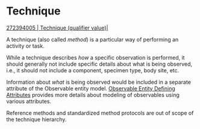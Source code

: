 # Technique

[272394005 | Technique (qualifier value)|](http://snomed.info/id/272394005)

A technique (also called _method_) is a particular way of performing an activity or task.

While a technique describes _how_ a specific observation is performed, it should generally not include specific details about what is being observed, i.e., it should not include a component, specimen type, body site, etc.

Information about _what_ is being observed would be included in a separate attribute of the Observable entity model. [Observable Entity Defining Attributes](../../../Observable-Entity-Defining-Attributes_174690599.html) provides more details about modeling of observables using various attributes.

Reference methods and standardized method protocols are out of scope of the technique hierarchy.
